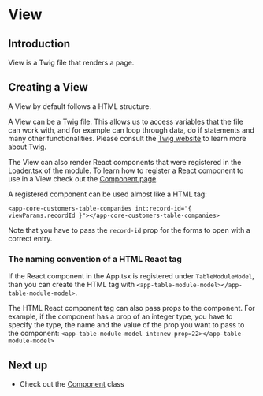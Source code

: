 # View

## Introduction

View is a Twig file that renders a page.

## Creating a View

A View by default follows a HTML structure.

A View can be a Twig file. This allows us to access variables that the file can work with, and for example can loop through data, do if statements and many other functionalities. Please consult the [Twig website](https://twig.symfony.com/doc/) to learn more about Twig.

The View can also render React components that were registered in the Loader.tsx of the module.
To learn how to register a React component to use in a View check out the [Component page](component).

A registered component can be used almost like a HTML tag:

`<app-core-customers-table-companies int:record-id="{ viewParams.recordId }"></app-core-customers-table-companies>`

Note that you have to pass the `record-id` prop for the forms to open with a correct entry.

### The naming convention of a HTML React tag

If the React component in the App.tsx is registered under `TableModuleModel`, than you can create the HTML tag with `<app-table-module-model></app-table-module-model>`.

The HTML React component tag can also pass props to the component. For example, if the component has a prop of an integer type, you have to specify the type, the name and the value of the prop you want to pass to the component: `<app-table-module-model int:new-prop=22></app-table-module-model>`

## Next up

- Check out the [Component](component) class
